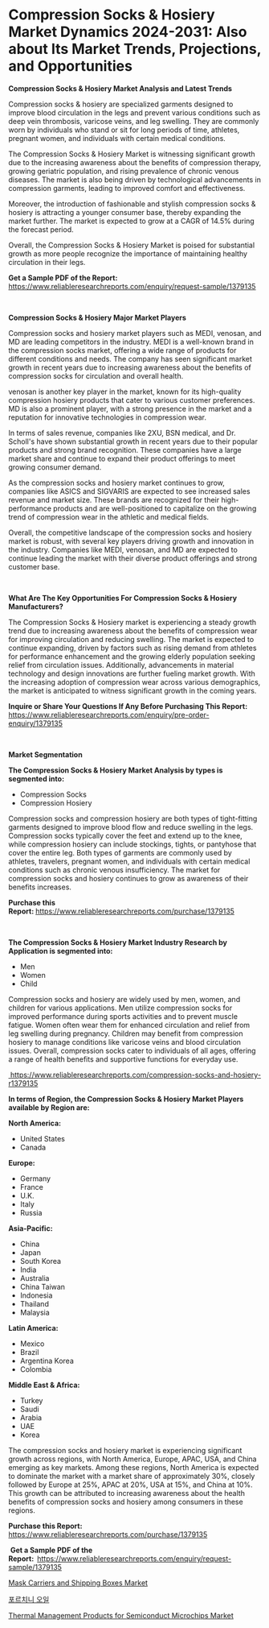 <p><h1>Compression Socks & Hosiery Market Dynamics 2024-2031: Also about Its Market Trends, Projections, and Opportunities</h1></p><p><strong>Compression Socks & Hosiery Market Analysis and Latest Trends</strong></p>
<p><p>Compression socks & hosiery are specialized garments designed to improve blood circulation in the legs and prevent various conditions such as deep vein thrombosis, varicose veins, and leg swelling. They are commonly worn by individuals who stand or sit for long periods of time, athletes, pregnant women, and individuals with certain medical conditions.</p><p>The Compression Socks & Hosiery Market is witnessing significant growth due to the increasing awareness about the benefits of compression therapy, growing geriatric population, and rising prevalence of chronic venous diseases. The market is also being driven by technological advancements in compression garments, leading to improved comfort and effectiveness.</p><p>Moreover, the introduction of fashionable and stylish compression socks & hosiery is attracting a younger consumer base, thereby expanding the market further. The market is expected to grow at a CAGR of 14.5% during the forecast period.</p><p>Overall, the Compression Socks & Hosiery Market is poised for substantial growth as more people recognize the importance of maintaining healthy circulation in their legs.</p></p>
<p><strong>Get a Sample PDF of the Report:&nbsp;</strong> <a href="https://www.reliableresearchreports.com/enquiry/request-sample/1379135">https://www.reliableresearchreports.com/enquiry/request-sample/1379135</a></p>
<p>&nbsp;</p>
<p><strong>Compression Socks & Hosiery Major Market Players</strong></p>
<p><p>Compression socks and hosiery market players such as MEDI, venosan, and MD are leading competitors in the industry. MEDI is a well-known brand in the compression socks market, offering a wide range of products for different conditions and needs. The company has seen significant market growth in recent years due to increasing awareness about the benefits of compression socks for circulation and overall health.</p><p>venosan is another key player in the market, known for its high-quality compression hosiery products that cater to various customer preferences. MD is also a prominent player, with a strong presence in the market and a reputation for innovative technologies in compression wear.</p><p>In terms of sales revenue, companies like 2XU, BSN medical, and Dr. Scholl's have shown substantial growth in recent years due to their popular products and strong brand recognition. These companies have a large market share and continue to expand their product offerings to meet growing consumer demand.</p><p>As the compression socks and hosiery market continues to grow, companies like ASICS and SIGVARIS are expected to see increased sales revenue and market size. These brands are recognized for their high-performance products and are well-positioned to capitalize on the growing trend of compression wear in the athletic and medical fields.</p><p>Overall, the competitive landscape of the compression socks and hosiery market is robust, with several key players driving growth and innovation in the industry. Companies like MEDI, venosan, and MD are expected to continue leading the market with their diverse product offerings and strong customer base.</p></p>
<p>&nbsp;</p>
<p><strong>What Are The Key Opportunities For Compression Socks & Hosiery Manufacturers?</strong></p>
<p><p>The Compression Socks & Hosiery market is experiencing a steady growth trend due to increasing awareness about the benefits of compression wear for improving circulation and reducing swelling. The market is expected to continue expanding, driven by factors such as rising demand from athletes for performance enhancement and the growing elderly population seeking relief from circulation issues. Additionally, advancements in material technology and design innovations are further fueling market growth. With the increasing adoption of compression wear across various demographics, the market is anticipated to witness significant growth in the coming years.</p></p>
<p><strong>Inquire or Share Your Questions If Any Before Purchasing This Report:</strong> <a href="https://www.reliableresearchreports.com/enquiry/pre-order-enquiry/1379135">https://www.reliableresearchreports.com/enquiry/pre-order-enquiry/1379135</a></p>
<p>&nbsp;</p>
<p><strong>Market Segmentation</strong></p>
<p><strong>The Compression Socks & Hosiery Market Analysis by types is segmented into:</strong></p>
<p><ul><li>Compression Socks</li><li>Compression Hosiery</li></ul></p>
<p><p>Compression socks and compression hosiery are both types of tight-fitting garments designed to improve blood flow and reduce swelling in the legs. Compression socks typically cover the feet and extend up to the knee, while compression hosiery can include stockings, tights, or pantyhose that cover the entire leg. Both types of garments are commonly used by athletes, travelers, pregnant women, and individuals with certain medical conditions such as chronic venous insufficiency. The market for compression socks and hosiery continues to grow as awareness of their benefits increases.</p></p>
<p><strong>Purchase this Report:&nbsp;</strong><a href="https://www.reliableresearchreports.com/purchase/1379135">https://www.reliableresearchreports.com/purchase/1379135</a></p>
<p>&nbsp;</p>
<p><strong>The Compression Socks & Hosiery Market Industry Research by Application is segmented into:</strong></p>
<p><ul><li>Men</li><li>Women</li><li>Child</li></ul></p>
<p><p>Compression socks and hosiery are widely used by men, women, and children for various applications. Men utilize compression socks for improved performance during sports activities and to prevent muscle fatigue. Women often wear them for enhanced circulation and relief from leg swelling during pregnancy. Children may benefit from compression hosiery to manage conditions like varicose veins and blood circulation issues. Overall, compression socks cater to individuals of all ages, offering a range of health benefits and supportive functions for everyday use.</p></p>
<p><a href="https://www.reliableresearchreports.com/compression-socks-and-hosiery-r1379135">&nbsp;https://www.reliableresearchreports.com/compression-socks-and-hosiery-r1379135</a></p>
<p><strong>In terms of Region, the Compression Socks & Hosiery Market Players available by Region are:</strong></p>
<p>
    <p> <strong> North America: </strong>
        <ul>
            <li>United States</li>
            <li>Canada</li>
        </ul>
        </p> 
    <p> <strong> Europe: </strong>
        <ul>
            <li>Germany</li>
            <li>France</li>
            <li>U.K.</li>
            <li>Italy</li>
            <li>Russia</li>
        </ul>
        </p> 
    <p> <strong> Asia-Pacific: </strong>
        <ul>
            <li>China</li>
            <li>Japan</li>
            <li>South Korea</li>
            <li>India</li>
            <li>Australia</li>
            <li>China Taiwan</li>
            <li>Indonesia</li>
            <li>Thailand</li>
            <li>Malaysia</li>
        </ul>
        </p> 
    <p> <strong> Latin America: </strong>
        <ul>
            <li>Mexico</li>
            <li>Brazil</li>
            <li>Argentina Korea</li>
            <li>Colombia</li>
        </ul>
        </p> 
    <p> <strong> Middle East & Africa: </strong>
        <ul>
            <li>Turkey</li>
            <li>Saudi</li>
            <li>Arabia</li>
            <li>UAE</li>
            <li>Korea</li>
        </ul>
    </p>
    </p>
<p><p>The compression socks and hosiery market is experiencing significant growth across regions, with North America, Europe, APAC, USA, and China emerging as key markets. Among these regions, North America is expected to dominate the market with a market share of approximately 30%, closely followed by Europe at 25%, APAC at 20%, USA at 15%, and China at 10%. This growth can be attributed to increasing awareness about the health benefits of compression socks and hosiery among consumers in these regions.</p></p>
<p><strong>Purchase this Report: </strong><a href="https://www.reliableresearchreports.com/purchase/1379135">https://www.reliableresearchreports.com/purchase/1379135</a></p>
<p>&nbsp;<strong>Get a Sample PDF of the Report:&nbsp;&nbsp;</strong><a href="https://www.reliableresearchreports.com/enquiry/request-sample/1379135">https://www.reliableresearchreports.com/enquiry/request-sample/1379135</a></p>
<p><strong></strong></p>
<p><p><a href="https://medium.com/@jjkh377/mask-carriers-and-shipping-boxes-market-investigation-industry-evolution-and-forecast-till-2031-a4f66c798727">Mask Carriers and Shipping Boxes Market</a></p><p><a href="https://github.com/lzuwsfreyoq70/Market-Research-Report-List-3/blob/main/127025539941.md">포르치니 오일</a></p><p><a href="https://medium.com/@charlesporter2662/thermal-management-products-for-semiconduct-microchips-market-research-report-market-forecast-and-22d85b76d9ac">Thermal Management Products for Semiconduct Microchips Market</a></p></p>